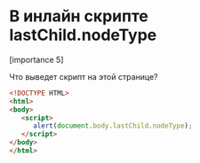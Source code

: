 # В инлайн скрипте lastChild.nodeType 

[importance 5]

Что выведет скрипт на этой странице?

```html
<!DOCTYPE HTML>
<html>  
<body>  
   <script>
      alert(document.body.lastChild.nodeType);
   </script>
</body>  
</html>
```

